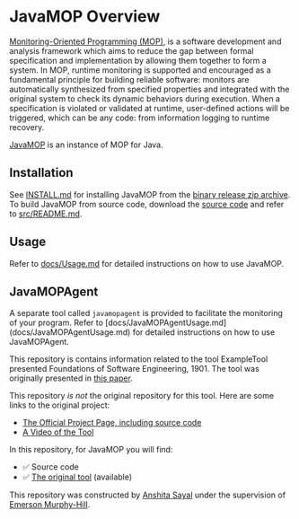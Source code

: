 # JavaMOP Overview

[Monitoring-Oriented Programming (MOP)](http://fsl.cs.illinois.edu/mop),
is a software development and analysis framework which aims to reduce
the gap between formal specification and implementation by allowing
them together to form a system.
In MOP, runtime monitoring is supported and encouraged as a
fundamental principle for building reliable software: monitors are
automatically synthesized from specified properties and integrated
with the original system to check its dynamic behaviors during
execution. When a specification is violated or validated at runtime,
user-defined actions will be triggered, which can be any code: from
information logging to runtime recovery. 

[JavaMOP](http://fsl.cs.illinois.edu/javamop)
is an instance of MOP for Java.

## Installation

See [INSTALL.md](INSTALL.md) for installing JavaMOP from the
[binary release zip archive](http://fsl.cs.illinois.edu/index.php/JavaMOP4).
To build JavaMOP from source code, download the
[source code](https://github.com/runtimeverification/javamop) and refer to
[src/README.md](src/README.md).

## Usage

Refer to [docs/Usage.md](docs/Usage.md) for detailed instructions on how
to use JavaMOP.

## JavaMOPAgent

A separate tool called ```javamopagent``` is provided to facilitate the 
monitoring of your program. Refer to [docs/JavaMOPAgentUsage.md]
(docs/JavaMOPAgentUsage.md) for detailed instructions on how to use 
JavaMOPAgent. 


This repository is contains information related to the tool ExampleTool presented Foundations of Software Engineering, 1901. The tool was originally presented in [this paper](http://delivery.acm.org/10.1145/2340000/2337436/p1427-jin.pdf?ip=152.7.224.5&id=2337436&acc=ACTIVE%20SERVICE&key=6ABC8B4C00F6EE47%2E4D4702B0C3E38B35%2E4D4702B0C3E38B35%2E4D4702B0C3E38B35&CFID=548949834&CFTOKEN=65921642&__acm__=1443369684_6d9bc12ab1fa6a2d5d48cc6433050dca).

This repository _is not_ the original repository for this tool. Here are some links to the original project:
* [The Official Project Page, including source code](http://fsl.cs.illinois.edu/index.php/JavaMOP4)
* [A Video of the Tool](http://fsl.cs.uiuc.edu/JavaMOPDemo.html.)

In this repository, for JavaMOP you will find:
* :white_check_mark: Source code 
* :white_check_mark: [The original tool](SomeExecutableInTheRepo) (available)


This repository was constructed by [Anshita Sayal](https://github.com/anshi1690) under the supervision of [Emerson Murphy-Hill](https://github.com/CaptainEmerson). 
